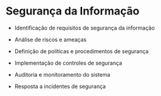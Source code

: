 # Segurança da Informação

- Identificação de requisitos de segurança da informação

- Análise de riscos e ameaças

- Definição de políticas e procedimentos de segurança

- Implementação de controles de segurança

- Auditoria e monitoramento do sistema

- Resposta a incidentes de segurança
